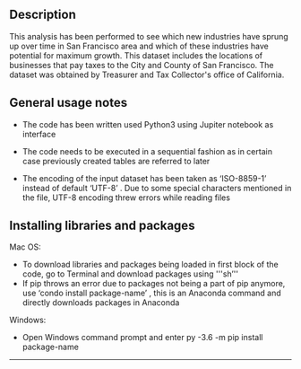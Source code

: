 
Description
-------------------------------------------------------------------------------------------------------------------------
This analysis has been performed to see which new industries have sprung up over time in San Francisco area and which of these industries have potential for maximum growth.
This dataset includes the locations of businesses that pay taxes to the City and County of San Francisco.
The dataset was obtained by Treasurer and Tax Collector's office of California. 

General usage notes
-------------------------------------------------------------------------------------------------------------------------
- The code has been written used Python3 using Jupiter notebook as interface

- The code needs to be executed in a sequential fashion as in certain case previously created tables are referred to later

- The encoding of the input dataset has been taken as ‘ISO-8859-1’ instead of default ‘UTF-8’ . Due to some special characters mentioned in the file, UTF-8 encoding threw errors while reading files

Installing libraries and packages
-----------------------------------------------------------------------------------------------------------------------
Mac OS:
- To download libraries and packages being loaded in first block of the code, go to Terminal and download packages using 
'''sh<pip install package-name>’''
- If pip throws an error due to packages not being a part of pip anymore, use ‘condo install package-name’ , this is an Anaconda command and directly downloads packages in Anaconda

Windows:
- Open Windows command prompt and enter py -3.6 -m pip install package-name

-------------------------------------------------------------------------------------------------------------------------

